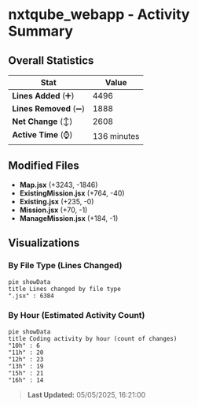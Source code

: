 # nxtqube_webapp - Activity Summary 

## Overall Statistics

| Stat                   | Value                                                             |
| ---------------------- | ----------------------------------------------------------------- |
| **Lines Added** (➕)   | 4496                                          |
| **Lines Removed** (➖) | 1888                                        |
| **Net Change** (↕)    | 2608                |
| **Active Time** (⌚)   | 136 minutes |


## Modified Files
- **Map.jsx** (+3243, -1846)
- **ExistingMission.jsx** (+764, -40)
- **Existing.jsx** (+235, -0)
- **Mission.jsx** (+70, -1)
- **ManageMission.jsx** (+184, -1)

## Visualizations

### By File Type (Lines Changed)

```mermaid
pie showData
title Lines changed by file type
".jsx" : 6384
```

### By Hour (Estimated Activity Count)

```mermaid
pie showData
title Coding activity by hour (count of changes)
"10h" : 6
"11h" : 20
"12h" : 23
"13h" : 19
"15h" : 21
"16h" : 14
```


> **Last Updated:** 05/05/2025, 16:21:00